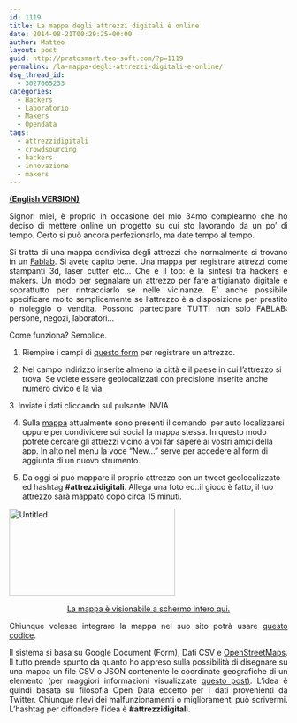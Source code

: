 ```yaml
---
id: 1119
title: La mappa degli attrezzi digitali è online
date: 2014-08-21T00:29:25+00:00
author: Matteo
layout: post
guid: http://pratosmart.teo-soft.com/?p=1119
permalink: /la-mappa-degli-attrezzi-digitali-e-online/
dsq_thread_id:
  - 3027665233
categories:
  - Hackers
  - Laboratorio
  - Makers
  - Opendata
tags:
  - attrezzidigitali
  - crowdsourcing
  - hackers
  - innovazione
  - makers
---
```

<p style="text-align: justify;">
  <strong><a href="http://pratosmart.teo-soft.com/attrezzi-digitali-map-online/" target="_blank">(English VERSION)</a></strong>
</p>

<p style="text-align: justify;">
  Signori miei, è proprio in occasione del mio 34mo compleanno che ho deciso di mettere online un progetto su cui sto lavorando da un po&#8217; di tempo. Certo si può ancora perfezionarlo, ma date tempo al tempo.
</p>

<p style="text-align: justify;">
  Si tratta di una mappa condivisa degli attrezzi che normalmente si trovano in un <a title="Un giro all’Impact Hub…" href="http://pratosmart.teo-soft.com/un-giro-allimpact-hub/" target="_blank">Fablab</a>. Si avete capito bene. Una mappa per registrare attrezzi come stampanti 3d, laser cutter etc&#8230; Che è il top: è la sintesi tra hackers e makers. Un modo per segnalare un attrezzo per fare artigianato digitale e soprattutto per rintracciarlo se nelle vicinanze. E&#8217; anche possibile specificare molto semplicemente se l&#8217;attrezzo è a disposizione per prestito o noleggio o vendita. Possono partecipare TUTTI non solo FABLAB: persone, negozi, laboratori&#8230;
</p>

<p style="text-align: justify;">
  Come funziona? Semplice.
</p>

1. Riempire i campi di <a href="https://docs.google.com/forms/d/1umJL-levGXUArZU_ztBcXJelsAcmazLgm2doYO0m-g4/viewform" target="_blank">questo form</a> per registrare un attrezzo.

2. Nel campo Indirizzo inserite almeno la città e il paese in cui l&#8217;attrezzo si trova. Se volete essere geolocalizzati con precisione inserite anche numero civico e la via.

3. Inviate i dati cliccando sul pulsante INVIA

4. Sulla <a href="http://teo-soft.com/attrezzidigitali/" target="_blank">mappa</a> attualmente sono presenti il comando  per auto localizzarsi oppure per condividere sui social la mappa stessa. In questo modo potrete cercare gli attrezzi vicino a voi far sapere ai vostri amici della app. In alto nel menu la voce &#8220;New&#8230;&#8221; serve per accedere al form di aggiunta di un nuovo strumento.

5. Da oggi si può mappare il proprio attrezzo con un tweet geolocalizzato ed hashtag **#attrezzidigitali**. Allega una foto ed..il gioco è fatto, il tuo attrezzo sarà mappato dopo circa 15 minuti.

[<img class="size-medium wp-image-1263 aligncenter" src="http://pratosmart.teo-soft.com/wp-content/uploads/2014/08/Untitled-300x158.jpg" alt="Untitled" width="300" height="158" srcset="http://pratosmart.teo-soft.com/wp-content/uploads/2014/08/Untitled-300x158.jpg 300w, http://pratosmart.teo-soft.com/wp-content/uploads/2014/08/Untitled.jpg 335w" sizes="(max-width: 300px) 100vw, 300px" />](http://pratosmart.teo-soft.com/wp-content/uploads/2014/08/Untitled.jpg)

<p style="text-align: center;">
  <a href="http://teo-soft.com/attrezzidigitali" target="_blank">La mappa è visionabile a schermo intero qui.</a>
</p>

<p style="text-align: justify;">
  Chiunque volesse integrare la mappa nel suo sito potrà usare <a href="http://tny.cz/b0f7497b" target="_blank">questo codice</a>.
</p>

<p style="text-align: justify;">
  Il sistema si basa su Google Document (Form), Dati CSV e <a title="Mappe Aperte a Prato?" href="http://pratosmart.teo-soft.com/mappe-aperte-prato/" target="_blank">OpenStreetMaps</a>. Il tutto prende spunto da quanto ho appreso sulla possibilità di disegnare su una mappa un file CSV o JSON contenente le coordinate geografiche di un elemento (per maggiori informazioni visualizzate <a href="http://www.piersoft.it/?p=72" target="_blank">questo post)</a>. L&#8217;idea è quindi basata su filosofia Open Data eccetto per i dati provenienti da Twitter. Chiunque rilevi dei malfunzionamenti o miglioramenti può scrivermi. L&#8217;hashtag per diffondere l&#8217;idea è <strong>#attrezzidigitali</strong>.
</p>